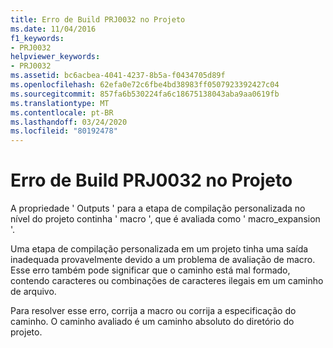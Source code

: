 ```yaml
---
title: Erro de Build PRJ0032 no Projeto
ms.date: 11/04/2016
f1_keywords:
- PRJ0032
helpviewer_keywords:
- PRJ0032
ms.assetid: bc6acbea-4041-4237-8b5a-f0434705d89f
ms.openlocfilehash: 62efa0e72c6fbe4bd38983ff0507923392427c04
ms.sourcegitcommit: 857fa6b530224fa6c18675138043aba9aa0619fb
ms.translationtype: MT
ms.contentlocale: pt-BR
ms.lasthandoff: 03/24/2020
ms.locfileid: "80192478"
---
```

# <a name="project-build-error-prj0032"></a>Erro de Build PRJ0032 no Projeto

A propriedade ' Outputs ' para a etapa de compilação personalizada no nível do projeto continha ' macro ', que é avaliada como ' macro_expansion '.

Uma etapa de compilação personalizada em um projeto tinha uma saída inadequada provavelmente devido a um problema de avaliação de macro. Esse erro também pode significar que o caminho está mal formado, contendo caracteres ou combinações de caracteres ilegais em um caminho de arquivo.

Para resolver esse erro, corrija a macro ou corrija a especificação do caminho. O caminho avaliado é um caminho absoluto do diretório do projeto.
